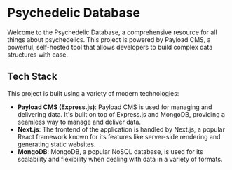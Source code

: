 # Psychedelic Database

Welcome to the Psychedelic Database, a comprehensive resource for all things about psychedelics. This project is powered by Payload CMS, a powerful, self-hosted tool that allows developers to build complex data structures with ease.

## Tech Stack

This project is built using a variety of modern technologies:

- **Payload CMS (Express.js)**: Payload CMS is used for managing and delivering data. It's built on top of Express.js and MongoDB, providing a seamless way to manage and deliver data.
- **Next.js**: The frontend of the application is handled by Next.js, a popular React framework known for its features like server-side rendering and generating static websites.
- **MongoDB**: MongoDB, a popular NoSQL database, is used for its scalability and flexibility when dealing with data in a variety of formats.